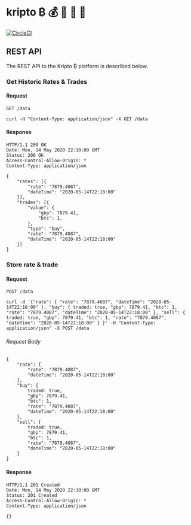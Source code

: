 # kripto ₿ 💰 💸 🤑 🏴󠁧󠁢󠁷󠁬󠁳󠁿

[![CircleCI](https://circleci.com/gh/cshep4/kripto.svg?circle-token=86c9f9b058b912c8b87271abf4f054c5ce9451a5)](https://circleci.com/gh/cshep4/kripto)

## REST API

The REST API to the Kripto ₿ platform is described below.

### Get Historic Rates & Trades

#### Request

`GET /data`

    curl -H "Content-Type: application/json" -X GET /data

#### Response

    HTTP/1.1 200 OK
    Date: Mon, 14 May 2020 22:10:00 GMT
    Status: 200 OK
    Access-Control-Allow-Origin: *
    Content-Type: application/json

    {
        "rates": [{
            "rate": "7879.4087",
            "dateTime": "2020-05-14T22:18:00"
        }],
        "trades": [{
            "value": {
                "gbp": 7879.41,
                "btc": 1,
            },
            "type": "buy",
            "rate": "7879.4087",
            "dateTime": "2020-05-14T22:18:00"
        }]
    }

### Store rate & trade

#### Request

`POST /data`

    curl -d '{"rate": { "rate": "7879.4087", "dateTime": "2020-05-14T22:18:00" }, "buy": { traded: true, "gbp": 7879.41, "btc": 1, "rate": "7879.4087", "dateTime": "2020-05-14T22:18:00" }, "sell": { traded: true, "gbp": 7879.41, "btc": 1, "rate": "7879.4087", "dateTime": "2020-05-14T22:18:00" } }' -H "Content-Type: application/json" -X POST /data

###### Request Body

    {
        "rate": {
            "rate": "7879.4087",
            "dateTime": "2020-05-14T22:18:00"
        },
        "buy": {
            traded: true,
            "gbp": 7879.41,
            "btc": 1,
            "rate": "7879.4087",
            "dateTime": "2020-05-14T22:18:00"
        },
        "sell": {
            traded: true,
            "gbp": 7879.41,
            "btc": 1,
            "rate": "7879.4087",
            "dateTime": "2020-05-14T22:18:00"
        }
    }

#### Response

    HTTP/1.1 201 Created
    Date: Mon, 14 May 2020 22:10:00 GMT
    Status: 201 Created
    Access-Control-Allow-Origin: *
    Content-Type: application/json

    {}
